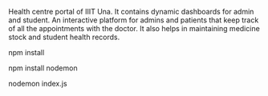 Health centre portal of IIIT Una. It contains dynamic dashboards for admin and student. An interactive platform for admins and patients that keep track of all the appointments with the doctor. It also helps in maintaining medicine stock and student health records.


npm install 

npm install nodemon

nodemon index.js

